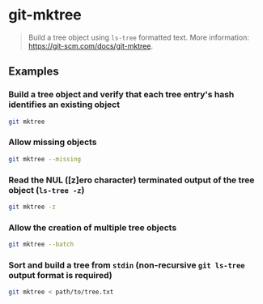 # git-mktree

> Build a tree object using `ls-tree` formatted text. More information: <https://git-scm.com/docs/git-mktree>.

## Examples

### Build a tree object and verify that each tree entry's hash identifies an existing object

```bash
git mktree
```

### Allow missing objects

```bash
git mktree --missing
```

### Read the NUL ([z]ero character) terminated output of the tree object (`ls-tree -z`)

```bash
git mktree -z
```

### Allow the creation of multiple tree objects

```bash
git mktree --batch
```

### Sort and build a tree from `stdin` (non-recursive `git ls-tree` output format is required)

```bash
git mktree < path/to/tree.txt
```
